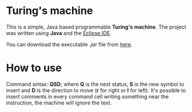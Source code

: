 # Turing's machine

This is a simple, Java based programmable **Turing's machine**. The project was written using **Java** and the [Eclipse IDE](https://eclipse.org/users/). 

You can download the executable *.jar* file from [here](https://github.com/MedaiP90/touring-s-machine/releases).

# How to use

Command sintax: **QSD**; where **Q** is the next status, **S** is the new symbol to insert and **D** is the direction to move (**r** for right or **l** for left). It's possible to insert comments in every command cell writing something near the instruction, the machine will ignore the text.
